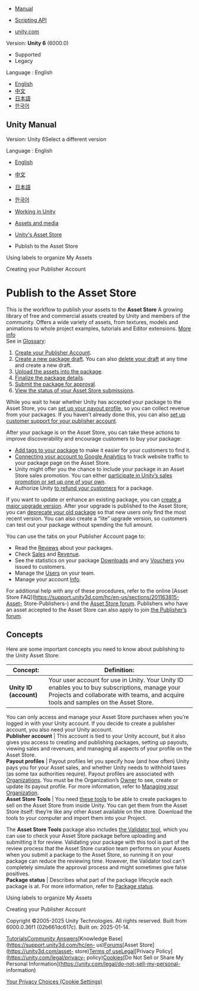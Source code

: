 [](https://docs.unity3d.com)

  * [Manual](../Manual/index.html)
  * [Scripting API](../ScriptReference/index.html)

  * [unity.com](https://unity.com/)

Version: **Unity 6** (6000.0)

  * Supported
  * Legacy

Language : English

  * [English](/Manual/AssetStorePublishing.html)
  * [中文](/cn/current/Manual/AssetStorePublishing.html)
  * [日本語](/ja/current/Manual/AssetStorePublishing.html)
  * [한국어](/kr/current/Manual/AssetStorePublishing.html)

[](https://docs.unity3d.com)

## Unity Manual

Version: Unity 6Select a different version

Language : English

  * [English](/Manual/AssetStorePublishing.html)
  * [中文](/cn/current/Manual/AssetStorePublishing.html)
  * [日本語](/ja/current/Manual/AssetStorePublishing.html)
  * [한국어](/kr/current/Manual/AssetStorePublishing.html)

  * [Working in Unity](working-in-unity.html)
  * [Assets and media](assets-and-media.html)
  * [Unity's Asset Store](AssetStore.html)
  * Publish to the Asset Store

[](AssetPackagesLabels.html)

Using labels to organize My Assets

[](AssetStoreCreateAcct.html)

Creating your Publisher Account

# Publish to the Asset Store

This is the workflow to publish your assets to the **Asset Store** A growing
library of free and commercial assets created by Unity and members of the
community. Offers a wide variety of assets, from textures, models and
animations to whole project examples, tutorials and Editor extensions. [More
info](AssetStore.html)  
See in [Glossary](Glossary.html#AssetStore):

  1. [Create your Publisher Account](AssetStoreCreateAcct.html).
  2. [Create a new package draft](AssetStoreCreatePkg.html). You can also [delete your draft](AssetStoreDeletePkg.html) at any time and create a new draft.
  3. [Upload the assets into the package](AssetStoreUpload.html).
  4. [Finalize the package details](AssetStorePkgDetails.html).
  5. [Submit the package for approval](AssetStoreSubmit.html).
  6. [View the status of your Asset Store submissions](AssetStoreStatus.html).

While you wait to hear whether Unity has accepted your package to the Asset
Store, you can [set up your payout profile](AssetStorePayouts.html), so you
can collect revenue from your packages. If you haven’t already done this, you
can also [set up customer support for your publisher
account](AssetStoreSupport.html).

After your package is on the Asset Store, you can take these actions to
improve discoverability and encourage customers to buy your package:

  * [Add tags to your package](AssetStoreMassLabeler.html) to make it easier for your customers to find it.
  * [Connecting your account to Google Analytics](AssetStoreAnalytics.html) to track website traffic to your package page on the Asset Store.
  * Unity might offer you the chance to include your package in an Asset Store sales promotion. You can either [participate in Unity’s sales promotion or set up one of your own](AssetStorePromotion.html).
  * Authorize Unity [to refund your customers](AssetStoreRefunding.html) for a package.

If you want to update or enhance an existing package, you can [create a major
upgrade version](AssetStoreUpgrade.html). After your upgrade is published to
the Asset Store, you can [deprecate your old package](AssetStoreRemoving.html)
so that new users only find the most recent version. You can also create a
“lite” upgrade version, so customers can test out your package without
spending the full amount.

You can use the tabs on your Publisher Account page to:

  * Read the [Reviews](AssetStoreAdmin.html#reviews) about your packages.
  * Check [Sales](AssetStoreAdmin.html#sales) and [Revenue](AssetStoreAdmin.html#revenue).
  * See the statistics on your package [Downloads](AssetStoreAdmin.html#downloads) and any [Vouchers](AssetStoreAdmin.html#vouchers) you issued to customers.
  * Manage the [Users](AssetStoreAdmin.html#users) on your team.
  * Manage your account [Info](AssetStoreAdmin.html#info).

For additional help with any of these procedures, refer to the online [Asset
Store FAQ](https://support.unity3d.com/hc/en-us/sections/201163815-Asset-
Store-Publishers-) and the [Asset Store
forum](https://forum.unity.com/forums/assets-and-asset-store.32/). Publishers
who have an asset accepted to the Asset Store can also apply to join [the
Publisher’s forum](https://forum.unity.com/forums/asset-store-publishers.91/).

## Concepts

Here are some important concepts you need to know about publishing to the
Unity Asset Store:

**Concept:** | **Definition:**  
---|---  
**Unity ID (account)** | Your user account for use in Unity. Your Unity ID enables you to buy subscriptions, manage your Projects and collaborate with teams, and acquire tools and samples on the Asset Store.  
  
You can only access and manage your Asset Store purchases when you’re logged
in with your Unity account. If you decide to create a publisher account, you
also need your Unity account.  
**Publisher account** | This account is tied to your Unity account, but it also gives you access to creating and publishing packages, setting up payouts, viewing sales and revenues, and managing all aspects of your profile on the Asset Store.  
**Payout profiles** | Payout profiles let you specify how (and how often) Unity pays you for your Asset sales, and whether Unity needs to withhold taxes (as some tax authorities require). Payout profiles are associated with [Organizations](https://docs.unity.com/cloud/en-us/organizations). You must be the Organization’s [Owner](https://docs.unity.com/cloud/en-us/organizations/members-groups-roles) to see, create or update its payout profile. For more information, refer to [Managing your Organization](https://docs.unity.com/cloud/en-us/organizations#membersandgroups).  
**Asset Store Tools** | You need [these tools](https://assetstore.unity.com/packages/tools/utilities/asset-store-publishing-tools-115) to be able to create packages to sell on the Asset Store from inside Unity. You can get them from the Asset Store itself: they’re like any other Asset available on the store. Download the tools to your computer and import them into your Project.  
  
The **Asset Store Tools** package also includes [the Validator
tool](AssetStoreUpload.html#ValidatorTool), which you can use to check your
Asset Store package before uploading and submitting it for review. Validating
your package with this tool is part of the review process that the Asset Store
curation team performs on your Assets when you submit a package to the Asset
Store, so running it on your package can reduce the reviewing time. However,
the Validator tool can’t completely simulate the approval process and might
sometimes give false positives.  
**Package status** | Describes what part of the package lifecycle each package is at. For more information, refer to [Package status](AssetStoreAdmin.html#pkg-status).  
  
[](AssetPackagesLabels.html)

Using labels to organize My Assets

[](AssetStoreCreateAcct.html)

Creating your Publisher Account

Copyright ©2005-2025 Unity Technologies. All rights reserved. Built from
6000.0.36f1 (02b661dc617c). Built on: 2025-01-14.

[Tutorials](https://learn.unity.com/)[Community
Answers](https://answers.unity3d.com)[Knowledge
Base](https://support.unity3d.com/hc/en-
us)[Forums](https://forum.unity3d.com)[Asset Store](https://unity3d.com/asset-
store)[Terms of
use](https://docs.unity3d.com/Manual/TermsOfUse.html)[Legal](https://unity.com/legal)[Privacy
Policy](https://unity.com/legal/privacy-
policy)[Cookies](https://unity.com/legal/cookie-policy)[Do Not Sell or Share
My Personal Information](https://unity.com/legal/do-not-sell-my-personal-
information)

[Your Privacy Choices (Cookie Settings)](javascript:void\(0\);)

